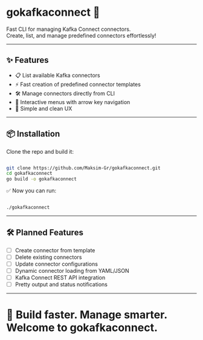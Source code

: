 # gokafkaconnect 🚀
Fast CLI for managing Kafka Connect connectors.  
Create, list, and manage predefined connectors effortlessly!

---
## ✨ Features
- 📋 List available Kafka connectors
- ⚡ Fast creation of predefined connector templates
- 🛠️ Manage connectors directly from CLI
- 🎨 Interactive menus with arrow key navigation
- 🧹 Simple and clean UX

---

## 📦 Installation

Clone the repo and build it:

```bash

git clone https://github.com/Maksim-Gr/gokafkaconnect.git
cd gokafkaconnect
go build -o gokafkaconnect
```

✅ Now you can run:

```bash

./gokafkaconnect
```

---

## 🛠 Planned Features

- [ ] Create connector from template
- [ ] Delete existing connectors
- [ ] Update connector configurations
- [ ] Dynamic connector loading from YAML/JSON
- [ ] Kafka Connect REST API integration
- [ ] Pretty output and status notifications

---

# 🚀 Build faster. Manage smarter. Welcome to **gokafkaconnect**.

